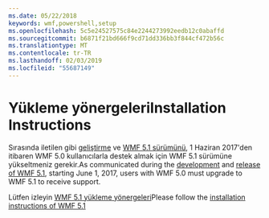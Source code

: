 ```yaml
---
ms.date: 05/22/2018
keywords: wmf,powershell,setup
ms.openlocfilehash: 5c5e24527575c84e2244273992eedb12c0abaffd
ms.sourcegitcommit: b6871f21bd666f9cd71dd336bb3f844cf472b56c
ms.translationtype: MT
ms.contentlocale: tr-TR
ms.lasthandoff: 02/03/2019
ms.locfileid: "55687149"
---
```

# <a name="installation-instructions"></a><span data-ttu-id="a5bd1-102">Yükleme yönergeleri</span><span class="sxs-lookup"><span data-stu-id="a5bd1-102">Installation Instructions</span></span>

<span data-ttu-id="a5bd1-103">Sırasında iletilen gibi [geliştirme](https://blogs.msdn.microsoft.com/powershell/2016/04/06/windows-management-framework-5-0-updates-and-wmf-5-1/) ve [WMF 5.1 sürümünü](https://blogs.msdn.microsoft.com/powershell/2017/03/28/windows-management-framework-wmf-5-1-now-in-microsoft-update-catalog/), 1 Haziran 2017'den itibaren WMF 5.0 kullanıcılarla destek almak için WMF 5.1 sürümüne yükseltmeniz gerekir.</span><span class="sxs-lookup"><span data-stu-id="a5bd1-103">As communicated during the [development](https://blogs.msdn.microsoft.com/powershell/2016/04/06/windows-management-framework-5-0-updates-and-wmf-5-1/) and [release of WMF 5.1](https://blogs.msdn.microsoft.com/powershell/2017/03/28/windows-management-framework-wmf-5-1-now-in-microsoft-update-catalog/), starting June 1, 2017, users with WMF 5.0 must upgrade to WMF 5.1 to receive support.</span></span>

<span data-ttu-id="a5bd1-104">Lütfen izleyin [WMF 5.1 yükleme yönergeleri](../5.1/install-configure.md)</span><span class="sxs-lookup"><span data-stu-id="a5bd1-104">Please follow the [installation instructions of WMF 5.1](../5.1/install-configure.md)</span></span>
